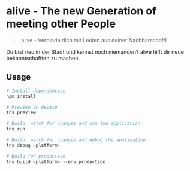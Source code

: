 # alive - The new Generation of meeting other People

> alive - Verbinde dich mit Leuten aus deiner Nachbarschaft!

Du bist neu in der Stadt und kennst noch niemanden? alive hilft dir neue bekanntschafften zu machen.

## Usage

``` bash
# Install dependencies
npm install

# Preview on device
tns preview

# Build, watch for changes and run the application
tns run

# Build, watch for changes and debug the application
tns debug <platform>

# Build for production
tns build <platform> --env.production

```
